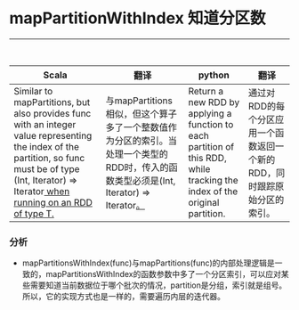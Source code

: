 # mapPartitionWithIndex 知道分区数

----

<br>

| Scala | 翻译  | python | 翻译  |
|-------|-----|--------|-----|
|Similar to mapPartitions, but also provides func with an integer value representing the index of the partition, so func must be of type (Int, Iterator<T>) => Iterator<U> when running on an RDD of type T.|与mapPartitions相似，但这个算子多了一个整数值作为分区的索引。当处理一个<T>类型的RDD时，传入的函数类型必须是(Int, Iterator<T>) => Iterator<U>。|Return a new RDD by applying a function to each partition of this RDD, while tracking the index of the original partition.|通过对RDD的每个分区应用一个函数返回一个新的RDD，同时跟踪原始分区的索引。|

### 分析
- mapPartitionsWithIndex(func)与mapPartitions(func)的内部处理逻辑是一致的，mapPartitionsWithIndex的函数参数中多了一个分区索引，可以应对某些需要知道当前数据位于哪个批次的情况，partition是分组，索引就是组号。 所以，它的实现方式也是一样的，需要遍历内层的迭代器。



 